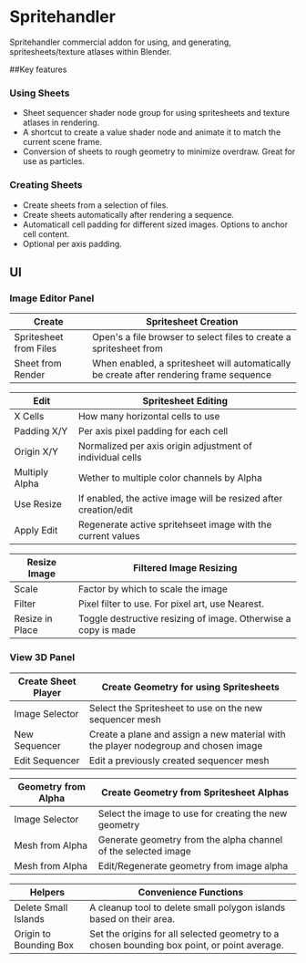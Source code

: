 # Spritehandler
Spritehandler commercial addon  for using, and generating, spritesheets/texture atlases within Blender.

##Key features
### Using Sheets
* Sheet sequencer shader node group for using spritesheets and texture atlases in rendering.
* A shortcut to create a value shader node and animate it to match the current scene frame.
* Conversion of sheets to rough geometry to minimize overdraw. Great for use as particles.

### Creating Sheets
* Create sheets from a selection of files.
* Create sheets automatically after rendering a sequence.
* Automaticall cell padding for different sized images. Options to anchor cell content.
* Optional per axis padding.


## UI

### Image Editor Panel

| Create | Spritesheet Creation |
| - | - |
| Spritesheet from Files | Open's a file browser to select files to create a spritesheet from |
| Sheet from Render | When enabled, a spritesheet will automatically be create after rendering frame sequence |


| Edit | Spritesheet Editing |
| - | - |
| X Cells | How many horizontal cells to use |
| Padding X/Y | Per axis pixel padding for each cell |
| Origin X/Y | Normalized per axis origin adjustment of individual cells |
| Multiply Alpha | Wether to multiple color channels by Alpha |
| Use Resize | If enabled, the active image will be resized after creation/edit |
| Apply Edit | Regenerate active spritehseet image with the current values |



| Resize Image | Filtered Image Resizing |
| - | - |
| Scale | Factor by which to scale the image |
| Filter | Pixel filter to use. For pixel art, use Nearest. |
| Resize in Place | Toggle destructive resizing of image. Otherwise a copy is made |


### View 3D Panel

| Create Sheet Player | Create Geometry for using Spritesheets | 
| - | - |
| Image Selector | Select the Spritesheet to use on the new sequencer mesh |
| New Sequencer | Create a plane and assign a new material with the player nodegroup and chosen image |
| Edit Sequencer | Edit a previously created sequencer mesh |

| Geometry from Alpha | Create Geometry from Spritesheet Alphas |
| - | - |
| Image Selector | Select the image to use for creating the new geometry |
| Mesh from Alpha | Generate geometry from the alpha channel of the selected image |
| Mesh from Alpha | Edit/Regenerate geometry from image alpha |

| Helpers | Convenience Functions |
| --- | --- |
| Delete Small Islands | A cleanup tool to delete small polygon islands based on their area. |
| Origin to Bounding Box | Set the origins for all selected geometry to a chosen bounding box point, or point average. |
